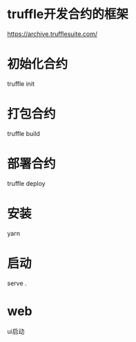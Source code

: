 # truffle开发合约的框架
https://archive.trufflesuite.com/

# 初始化合约
truffle init

# 打包合约
truffle build

# 部署合约
truffle deploy

# 安装
yarn

# 启动
serve .

# web 
ui启动



